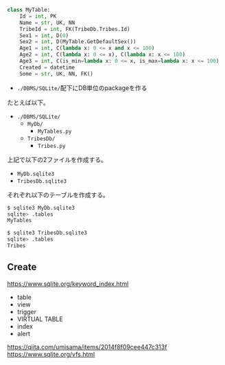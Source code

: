 ```python
class MyTable:
    Id = int, PK
    Name = str, UK, NN
    TribeId = int, FK(TribeDb.Tribes.Id)
    Sex1 = int, D(0)
    Sex2 = int, D(MyTable.GetDefaultSex())
    Age1 = int, C(lambda x: 0 <= x and x <= 100)
    Age2 = int, C(lambda x: 0 <= x), C(lambda x: x <= 100)
    Age3 = int, C(is_min=lambda x: 0 <= x, is_max=lambda x: x <= 100)
    Created = datetime
    Some = str, UK, NN, FK()
```

* `./DBMS/SQLite/`配下にDB単位のpackageを作る

たとえば以下。

* `./DBMS/SQLite/`
    * `MyDb/`
        * `MyTables.py`
    * `TribesDb/`
        * `Tribes.py`

上記で以下の2ファイルを作成する。

* `MyDb.sqlite3`
* `TribesDb.sqlite3`

それぞれ以下のテーブルを作成する。
```sh
$ sqlite3 MyDb.sqlite3
sqlite> .tables
MyTables
```
```sh
$ sqlite3 TribesDb.sqlite3
sqlite> .tables
Tribes
```

## Create

https://www.sqlite.org/keyword_index.html

* table
* view
* trigger
* VIRTUAL TABLE
* index
* alert

https://qiita.com/umisama/items/2014f8f09cee447c313f
https://www.sqlite.org/vfs.html

